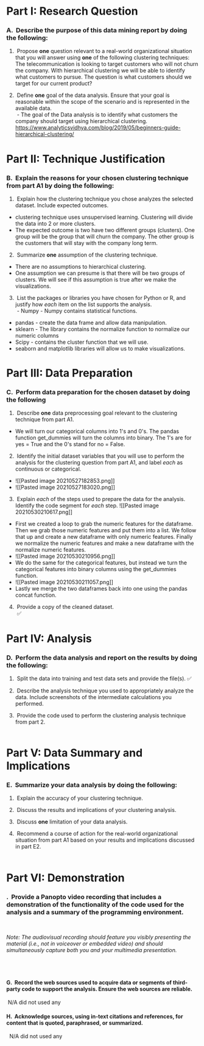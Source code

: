 # **Part I: Research Question**

### A.  Describe the purpose of this data mining report by doing the following:
1.  Propose **one** question relevant to a real-world organizational situation that you will answer using **one** of the following clustering techniques:
The telecommunication is looking to target customers who will not churn the company. With hierarchical clustering we will be able to identify what customers to pursue. The question is what customers should we target for our current product?


2.  Define **one** goal of the data analysis. Ensure that your goal is reasonable within the scope of the scenario and is represented in the available data.  
 - The goal of the Data analysis is to identify what customers the company should target using hierarchical clustering. 
https://www.analyticsvidhya.com/blog/2019/05/beginners-guide-hierarchical-clustering/
# **Part II: Technique Justification**

### B.  Explain the reasons for your chosen clustering technique from part A1 by doing the following:

1.  Explain how the clustering technique you chose analyzes the selected dataset. Include expected outcomes.
- clustering technique uses unsupervised learning. Clustering will divide the data into 2 or more clusters. 
- The expected outcome is two have two different groups (clusters). One group will be the group that will churn the company. The other group is the customers that will stay with the company long term.
2.  Summarize **one** assumption of the clustering technique.
 - There are no assumptions to hierarchical clustering.
 - One assumption we can presume is that there will be two groups of clusters. We will see if this assumption is true after we make the visualizations. 
3.  List the packages or libraries you have chosen for Python or R, and justify how _each_ item on the list supports the analysis.  
 - Numpy - Numpy contains statistical functions.
- pandas - create the data frame and allow data manipulation.
- sklearn - The library contains the normalize function to normalize our numeric columns
- Scipy - contains the cluster function that we will use.
- seaborn and matplotlib libraries will allow us to make visualizations. 
# **Part III: Data Preparation**

### C.  Perform data preparation for the chosen dataset by doing the following

1.  Describe **one** data preprocessing goal relevant to the clustering technique from part A1.
- We will turn our categorical columns into 1's and 0's. The pandas function get_dummies will turn the columns into binary. The 1's are for yes = True and the 0's stand for no = False.

2.  Identify the initial dataset variables that you will use to perform the analysis for the clustering question from part A1, and label _each_ as continuous or categorical.
- ![[Pasted image 20210527182853.png]]
- ![[Pasted image 20210527183020.png]]

3.  Explain _each_ of the steps used to prepare the data for the analysis. Identify the code segment for _each_ step.
![[Pasted image 20210530210617.png]]
- First we created a loop to grab the numeric features for the dataframe. Then we grab those numeric features and put them into a list. We follow that up and create a new dataframe with only numeric features. Finally we normalize the numeric features and make a new dataframe with the normalize numeric features. 
- ![[Pasted image 20210530210956.png]]
- We do the same for the categorical features, but instead we turn the categorical features into binary columns using the get_dummies function. 
- ![[Pasted image 20210530211057.png]]
- Lastly we merge the two dataframes back into one using the pandas concat function.
4.  Provide a copy of the cleaned dataset.  
 ✅️

# **Part IV: Analysis**

### D.  Perform the data analysis and report on the results by doing the following:

1.  Split the data into training and test data sets and provide the file(s).
✅️
2.  Describe the analysis technique you used to appropriately analyze the data. Include screenshots of the intermediate calculations you performed.

3.  Provide the code used to perform the clustering analysis technique from part 2.  
 

# **Part V: Data Summary and Implications**

### E.  Summarize your data analysis by doing the following:

1.  Explain the accuracy of your clustering technique.

2.  Discuss the results and implications of your clustering analysis.

3.  Discuss **one** limitation of your data analysis.

4.  Recommend a course of action for the real-world organizational situation from part A1 based on your results and implications discussed in part E2.  
 

# **Part VI: Demonstration**

### .  Provide a Panopto video recording that includes a demonstration of the functionality of the code used for the analysis and a summary of the programming environment.  
 

_Note: The audiovisual recording should feature you visibly presenting the material (i.e., not in voiceover or embedded video) and should simultaneously capture both you and your multimedia presentation._  
 

 

#### G.  Record the web sources used to acquire data or segments of third-party code to support the analysis. Ensure the web sources are reliable.  
 N/A did not used any

#### H.  Acknowledge sources, using in-text citations and references, for content that is quoted, paraphrased, or summarized.  
  N/A did not used any